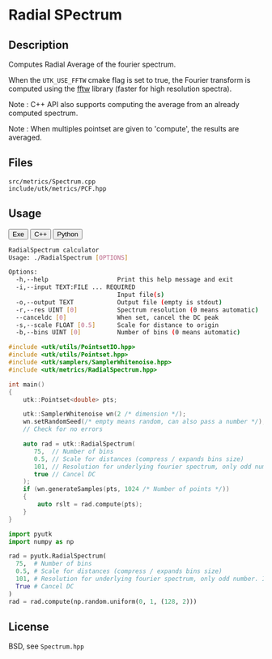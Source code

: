# Radial SPectrum

## Description

Computes Radial Average of the fourier spectrum.

When the `UTK_USE_FFTW` cmake flag is set to true, the Fourier transform is computed using the [fftw](https://www.fftw.org) library (faster for high resolution spectra).

Note : C++ API also supports computing the average from an already computed spectrum. 

Note : When multiples pointset are given to 'compute', the results are averaged.

## Files

```
src/metrics/Spectrum.cpp  
include/utk/metrics/PCF.hpp
```

## Usage

<button class="tablink exebutton" onclick="openCode('exe', this)" markdown="1">Exe</button> 
<button class="tablink cppbutton" onclick="openCode('cpp', this)" markdown="1">C++</button> 
<button class="tablink pybutton" onclick="openCode('py', this)" markdown="1">Python</button> 
<br/>
  

<div class="exe tabcontent">

```bash
RadialSpectrum calculator
Usage: ./RadialSpectrum [OPTIONS]

Options:
  -h,--help                   Print this help message and exit
  -i,--input TEXT:FILE ... REQUIRED
                              Input file(s)
  -o,--output TEXT            Output file (empty is stdout)
  -r,--res UINT [0]           Spectrum resolution (0 means automatic)
  --canceldc [0]              When set, cancel the DC peak
  -s,--scale FLOAT [0.5]      Scale for distance to origin
  -b,--bins UINT [0]          Number of bins (0 means automatic)
```

</div>

<div class="cpp tabcontent">

```  cpp
#include <utk/utils/PointsetIO.hpp>
#include <utk/utils/Pointset.hpp>
#include <utk/samplers/SamplerWhitenoise.hpp>
#include <utk/metrics/RadialSpectrum.hpp>

int main()
{
    utk::Pointset<double> pts;

    utk::SamplerWhitenoise wn(2 /* dimension */);
    wn.setRandomSeed(/* empty means random, can also pass a number */);
    // Check for no errors

    auto rad = utk::RadialSpectrum(
       75,  // Number of bins
       0.5, // Scale for distances (compress / expands bins size)
       101, // Resolution for underlying fourier spectrum, only odd number. If even will use res - 1
       true // Cancel DC
    );
    if (wn.generateSamples(pts, 1024 /* Number of points */))
    {
        auto rslt = rad.compute(pts);
    }
}
```  

</div>

<div class="py tabcontent">

``` python
import pyutk
import numpy as np

rad = pyutk.RadialSpectrum(
  75,  # Number of bins
  0.5, # Scale for distances (compress / expands bins size)
  101, # Resolution for underlying fourier spectrum, only odd number. If even will use res - 1
  True # Cancel DC
)
rad = rad.compute(np.random.uniform(0, 1, (128, 2)))
```  

</div>

## License

BSD, see `Spectrum.hpp`